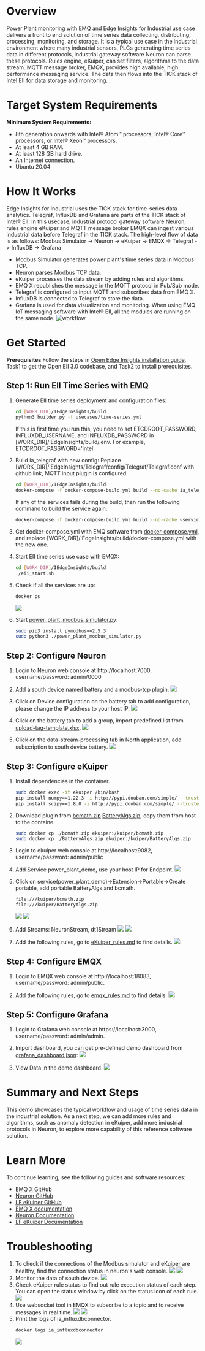 # Overview
Power Plant monitoring with EMQ and Edge Insights for Industrial use case delivers a front to end solution of time series data collecting, distributing, processing, monitoring, and storage. It is a typical use case in the industrial environment where many industrial sensors, PLCs generating time series data in different protocols, industrial gateway software Neuron can parse these protocols. Rules engine, eKuiper, can set filters, algorithms to the data stream.  MQTT message broker, EMQX, provides high available, high performance messaging service. The data then flows into the TICK stack of Intel EII for data storage and monitoring.  
 
# Target System Requirements 
**Minimum System Requirements:**
* 8th generation onwards with Intel® Atom™ processors, Intel® Core™ processors, or Intel®   Xeon™ processors.
* At least 4 GB RAM.  
* At least 128 GB hard drive.  
* An Internet connection.  
* Ubuntu 20.04

# How It Works 
Edge Insights for Industrial uses the TICK stack for time-series data analytics. Telegraf, InfluxDB and Grafana are parts of the TICK stack of Intel® EII. In this usecase, industrial protocol gateway software Neuron, rules engine eKuiper and MQTT message broker EMQX can ingest various industrial data before Telegraf in the TICK stack.
The high-level flow of data is as follows: Modbus Simulator -> Neuron -> eKuiper -> EMQX -> Telegraf -> InfluxDB -> Grafana 
* Modbus Simulator generates power plant's time series data in Modbus TCP. 
* Neuron parses Modbus TCP data. 
* eKuiper processes the data stream by adding rules and algorithms. 
* EMQ X republishes the message in the MQTT protocol in Pub/Sub mode. 
* Telegraf is configured to input MQTT and subscribes data from EMQ X. 
* InfluxDB is connected to Telegraf to store the data. 
* Grafana is used for data visualization and monitoring.
When using EMQ IoT messaging software with Intel® EII, all the modules are running on the same node.
![workflow](power_plant_screenshots/workflow.png)

# Get Started 
**Prerequisites** 
Follow the steps in [Open Edge Insights installation guide](https://open-edge-insights.github.io/pages/running.html#install-open-edge-insights-for-industrial-from-github), Task1 to get the Open EII 3.0 codebase, and Task2 to install prerequisites.

## Step 1: Run EII Time Series with EMQ

1. Generate EII time series deployment and configuration files: 
    ```sh
    cd [WORK_DIR]/IEdgeInsights/build
    python3 builder.py -f usecases/time-series.yml
    ```
    If this is first time you run this, you need to set ETCDROOT_PASSWORD, INFLUXDB_USERNAME, and INFLUXDB_PASSWORD in [WORK_DIR]/IEdgeInsights/build/.env. For example, ETCDROOT_PASSWORD='intel'

2. Build ia_telegraf with new config:
    Replace [WORK_DIR]/IEdgeInsights/Telegraf/config/Telegraf/Telegraf.conf with github link, MQTT input plugin is configured.
    ```sh
    cd [WORK_DIR]/IEdgeInsights/build
    docker-compose -f docker-compose-build.yml build --no-cache ia_telegraf
    ```
    If any of the services fails during the build, then run the following command to build the service again:
    ```sh
    docker-compose -f docker-compose-build.yml build --no-cache <service name>
    ```

3. Get docker-compose.yml with EMQ software from [docker-compose.yml](docker-compose.yml), and replace [WORK_DIR]/IEdgeInsights/build/docker-compose.yml with the new one.
4. Start EII time series use case with EMQX:
    ```sh
    cd [WORK_DIR]/IEdgeInsights/build
    ./eii_start.sh
    ```

5. Check if all the services are up:
    ```sh
    docker ps
    ```
    ![](power_plant_screenshots/docker_ps.png)
6. Start [power_plant_modbus_simulator.py](power_plant_modbus_simulator.py):
    ```sh
    sudo pip3 install pymodbus==2.5.3
    sudo python3 ./power_plant_modbus_simulator.py
    ```

## Step 2: Configure Neuron 
1. Login to Neuron web console at http://localhost:7000, username/password: admin/0000

2. Add a south device named battery and a modbus-tcp plugin.
    ![](power_plant_screenshots/add_south_device.png)

3. Click on Device configuration on the battery tab to add configuration, please change the IP address to your host IP.
    ![](power_plant_screenshots/south_device_config.png)

4. Click on the battery tab to add a group, import predefined list from [upload-tag-template.xlsx](upload-tag-template.xlsx).
    ![](power_plant_screenshots/south_group_list.png)

5. Click on the data-stream-processing tab in North application, add subscription to south device battery. 
    ![](power_plant_screenshots/north_add_subscription.png)

## Step 3: Configure eKuiper 
1. Install dependencies in the container.
    ```sh
    sudo docker exec -it ekuiper /bin/bash 
    pip install numpy==1.22.3 -i http://pypi.douban.com/simple/ --trusted-host pypi.douban.com 
    pip install scipy==1.8.0 -i http://pypi.douban.com/simple/ --trusted-host pypi.douban.com
    ```
2. Download plugin from [bcmath.zip](bcmath.zip) [BatteryAlgs.zip](BatteryAlgs.zip), copy them from host to the containe.
    ```sh
    sudo docker cp ./bcmath.zip ekuiper:/kuiper/bcmath.zip 
    sudo docker cp ./BatteryAlgs.zip ekuiper:/kuiper/BatteryAlgs.zip
    ```
3. Login to ekuiper web console at http://localhost:9082, username/password: admin/public

4. Add Service power_plant_demo, use your host IP for Endpoint.
    ![](power_plant_screenshots/add_service.png)
 
5. Click on service(power_plant_demo)->Extension->Portable->Create portable, add portable BatteryAlgs and bcmath.  
    ```
    file:///kuiper/bcmath.zip 
    file:///kuiper/BatteryAlgs.zip
    ```
    ![](power_plant_screenshots/bcmath.png)
    ![](power_plant_screenshots/batteryAlgs.png)

 
6. Add Streams: NeuronStream, dt1Stream
    ![](power_plant_screenshots/neuronStream.png)
    ![](power_plant_screenshots/dt1Stream.png)
 
7. Add the following rules, go to [eKuiper_rules.md](eKuiper_rules.md) to find details.
    ![](power_plant_screenshots/rules.png)
 
## Step 4: Configure EMQX 
1. Login to EMQX web console at http://localhost:18083, username/password: admin/public.

2. Add the following rules, go to [emqx_rules.md](emqx_rules.md) to find details.
    ![](power_plant_screenshots/emqx_rules.png)
 
## Step 5: Configure Grafana
1. Login to Grafana web console at https://localhost:3000, username/password: admin/admin.

2. Import dashboard, you can get pre-defined demo dashboard from [grafana_dashboard.json](grafana_dashboard.json):
    ![](power_plant_screenshots/grafana_import.png)

3. View Data in the demo dashboard.
    ![](power_plant_screenshots/grafana.png)

# Summary and Next Steps 
This demo showcases the typical workflow and usage of time series data in the industrial solution.  As a next step, we can add more rules and algorithms, such as anomaly detection in eKuiper, add more industrial protocols in Neuron, to explore more capability of this reference software solution. 

# Learn More 
To continue learning, see the following guides and software resources: 
* [EMQ X GitHub](https://github.com/emqx/emqx)
* [Neuron GitHub](https://github.com/emqx/neuron)
* [LF eKuiper GitHub](https://github.com/lf-edge/ekuiper)
* [EMQ X documentation](https://www.emqx.io/docs/en/v4.3/)
* [Neuron Documentation](https://docs.emqx.io/en/neuron/latest/)
* [LF eKuiper Documentation](https://ekuiper.org/docs/en/latest/)

# Troubleshooting 
1. To check if the connections of the Modbus simulator and eKuiper are healthy, find the connection status in neuron's web console.
    ![](power_plant_screenshots/south_status.png)
    ![](power_plant_screenshots/north_status.png)
2. Monitor the data of south device.
    ![](power_plant_screenshots/data_monitor.png)
3. Check eKuiper rule status to find out rule execution status of each step. You can open the status window by click on the status icon of each rule.
    ![](power_plant_screenshots/kuiper_rule_status.png) 
4. Use websocket tool in EMQX to subscribe to a topic and to receive messages in real time.
    ![](power_plant_screenshots/websocket_connect.png)
    ![](power_plant_screenshots/websocket_subscribe.png) 
5. Print the logs of ia_influxdbconnector.
    ```sh
    docker logs ia_influxdbconnector
    ```
    ![](power_plant_screenshots/influxdb_log.png)


